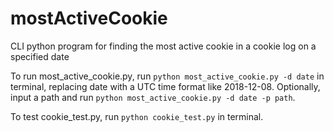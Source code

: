 # mostActiveCookie
CLI python program for finding the most active cookie in a cookie log  on a specified date

To run most_active_cookie.py, run `python most_active_cookie.py -d date` in terminal, replacing date with a UTC time format like 2018-12-08. Optionally, input a path and run `python most_active_cookie.py -d date -p path`.

To test cookie_test.py, run `python cookie_test.py` in terminal.
